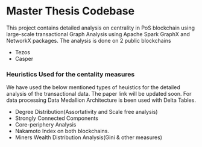# Master Thesis Codebase

This project contains detailed analysis on centrality in PoS blockchain using large-scale transactional Graph Analysis using Apache Spark GraphX and NetworkX packages. The analysis is done on 2 public blockchains 
* Tezos
* Casper

### Heuristics Used for the centality measures
We have used the below mentioned types of heuistics for the detailed analysis of the transactional data. The paper link will be updated soon. For data processing Data Medallion Architecture is been used with Delta Tables.

* Degree Distribution(Assortativity and Scale free analysis)
* Strongly Connected Components
* Core-periphery Analysis
* Nakamoto Index on both blockchains.
* Miners Wealth Distribution Analysis(Gini & other measures)
